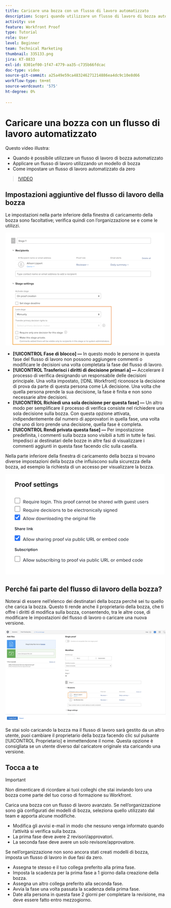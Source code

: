 ```yaml
---
title: Caricare una bozza con un flusso di lavoro automatizzato
description: Scopri quando utilizzare un flusso di lavoro di bozza automatizzato, come applicare un flusso di lavoro utilizzando un modello di bozza e come impostare un flusso di lavoro automatizzato da zero.
activity: use
feature: Workfront Proof
type: Tutorial
role: User
level: Beginner
team: Technical Marketing
thumbnail: 335133.png
jira: KT-8833
exl-id: 8301ef00-1f47-4779-aa35-c735b66fdcac
doc-type: video
source-git-commit: a25a49e59ca483246271214886ea4dc9c10e8d66
workflow-type: tm+mt
source-wordcount: '575'
ht-degree: 0%

---
```


# Caricare una bozza con un flusso di lavoro automatizzato

Questo video illustra:

* Quando è possibile utilizzare un flusso di lavoro di bozza automatizzato
* Applicare un flusso di lavoro utilizzando un modello di bozza
* Come impostare un flusso di lavoro automatizzato da zero

>[!VIDEO](https://video.tv.adobe.com/v/335133/?quality=12&learn=on)



## Impostazioni aggiuntive del flusso di lavoro della bozza

Le impostazioni nella parte inferiore della finestra di caricamento della bozza sono facoltative; verifica quindi con l’organizzazione se e come le utilizzi.

![Un&#39;immagine del [!UICONTROL Nuova bozza]finestra con [!UICONTROL Impostazioni fase] evidenziato.](assets/additional-proof-workflow-settings.png)

* **[!UICONTROL Fase di blocco] —** In questo modo le persone in questa fase del flusso di lavoro non possono aggiungere commenti o modificare le decisioni una volta completata la fase del flusso di lavoro.
* **[!UICONTROL Trasferisci i diritti di decisione primari a] —** Accelerare il processo di verifica designando un responsabile delle decisioni principale. Una volta impostato, [!DNL Workfront] riconosce la decisione di prova da parte di questa persona come LA decisione. Una volta che quella persona prende la sua decisione, la fase è finita e non sono necessarie altre decisioni.
* **[!UICONTROL Richiedi una sola decisione per questa fase] —** Un altro modo per semplificare il processo di verifica consiste nel richiedere una sola decisione sulla bozza. Con questa opzione attivata, indipendentemente dal numero di approvatori in quella fase, una volta che uno di loro prende una decisione, quella fase è completa.
* **[!UICONTROL Rendi privata questa fase] —** Per impostazione predefinita, i commenti sulla bozza sono visibili a tutti in tutte le fasi. Impedisci ai destinatari delle bozze in altre fasi di visualizzare i commenti aggiunti in questa fase facendo clic sulla casella.

Nella parte inferiore della finestra di caricamento della bozza si trovano diverse impostazioni della bozza che influiscono sulla sicurezza della bozza, ad esempio la richiesta di un accesso per visualizzare la bozza.

<!--
Learn more about these in the Proof settings section of the Configure a proof article.
-->

![Un&#39;immagine del [!UICONTROL Impostazioni bozza] sezione della finestra di caricamento bozza.](assets/additional-proof-workflow-settings-2.png)

<!--
### Learn more
* Automated workflow overview
* Automated workflow stages overview
-->

<!--
### Guides
* Plan an advanced workflow worksheet
-->

## Perché fai parte del flusso di lavoro della bozza?

Noterai di essere nell’elenco dei destinatari della bozza perché sei tu quello che carica la bozza. Questo ti rende anche il proprietario della bozza, che ti offre i diritti di modifica sulla bozza, consentendo, tra le altre cose, di modificare le impostazioni del flusso di lavoro o caricare una nuova versione.

![Immagine della finestra di caricamento della bozza con il proprietario della bozza evidenziato nell’elenco dei destinatari.](assets/proof-owner.png)

Se stai solo caricando la bozza ma il flusso di lavoro sarà gestito da un altro utente, puoi cambiare il proprietario della bozza facendo clic sul pulsante [!UICONTROL Proprietario] e immettendone il nome. Questa opzione è consigliata se un utente diverso dal caricatore originale sta caricando una versione.

## Tocca a te

>[!IMPORTANT]
>
>Non dimenticare di ricordare ai tuoi colleghi che stai inviando loro una bozza come parte del tuo corso di formazione su Workfront.


Carica una bozza con un flusso di lavoro avanzato. Se nell’organizzazione sono già configurati dei modelli di bozza, seleziona quello utilizzato dal team e apporta alcune modifiche.

* Modifica gli avvisi e-mail in modo che nessuno venga informato quando l’attività si verifica sulla bozza.
* La prima fase deve avere 2 revisori/approvatori.
* La seconda fase deve avere un solo revisore/approvatore.

Se nell’organizzazione non sono ancora stati creati modelli di bozza, imposta un flusso di lavoro in due fasi da zero.

* Assegna te stesso e il tuo collega preferito alla prima fase.
* Imposta la scadenza per la prima fase a 1 giorno dalla creazione della bozza.
* Assegna un altro collega preferito alla seconda fase.
* Avvia la fase una volta passata la scadenza della prima fase.
* Date alla persona in questa fase 2 giorni per completare la revisione, ma deve essere fatto entro mezzogiorno.


